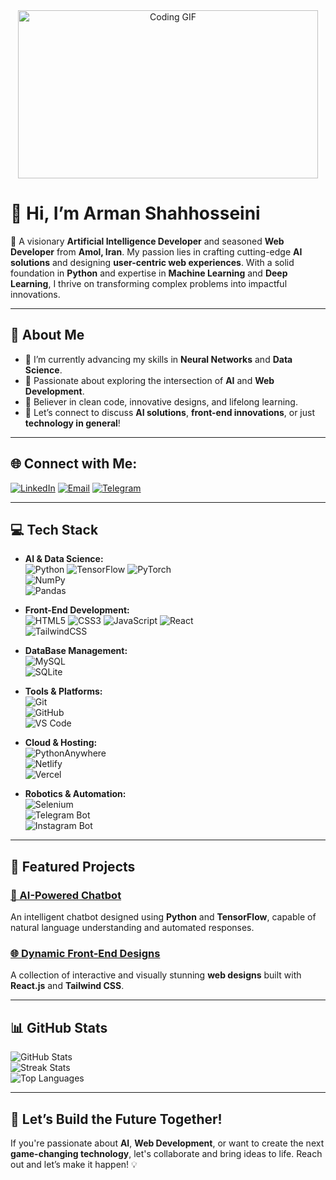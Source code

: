 <div align="center">
  <img src="https://media.giphy.com/media/RbDKaczqWovIugyJmW/giphy.gif" alt="Coding GIF" width="480" height="269" />
</div>


# 👋 Hi, I’m **Arman Shahhosseini** 

🚀 A visionary **Artificial Intelligence Developer** and seasoned **Web Developer** from **Amol, Iran**. My passion lies in crafting cutting-edge **AI solutions** and designing **user-centric web experiences**. With a solid foundation in **Python** and expertise in **Machine Learning** and **Deep Learning**, I thrive on transforming complex problems into impactful innovations.

---

## 🌟 About Me

- 🔭 I’m currently advancing my skills in **Neural Networks** and **Data Science**.  
- 🌱 Passionate about exploring the intersection of **AI** and **Web Development**.  
- 🎯 Believer in clean code, innovative designs, and lifelong learning.  
- 💬 Let’s connect to discuss **AI solutions**, **front-end innovations**, or just **technology in general**!  

---

## 🌐 Connect with Me:

[![LinkedIn](https://img.shields.io/badge/LinkedIn-%230077B5.svg?style=for-the-badge&logo=linkedin&logoColor=white)](https://www.linkedin.com/in/arman-shahhoseini-4447152a0) 
[![Email](https://img.shields.io/badge/Email-%23D14836.svg?style=for-the-badge&logo=gmail&logoColor=white)](mailto:shahhoseiniarman@gmail.com) 
[![Telegram](https://img.shields.io/badge/Telegram-%230077B5.svg?style=for-the-badge&logo=telegram&logoColor=white)](https://t.me/armnre)

---

## 💻 Tech Stack

- **AI & Data Science:**  
  ![Python](https://img.shields.io/badge/python-%233B73E1.svg?style=for-the-badge&logo=python&logoColor=white) 
  ![TensorFlow](https://img.shields.io/badge/tensorflow-%23FF6F00.svg?style=for-the-badge&logo=tensorflow&logoColor=white) 
  ![PyTorch](https://img.shields.io/badge/pytorch-%23EE4C2C.svg?style=for-the-badge&logo=pytorch&logoColor=white)  
  ![NumPy](https://img.shields.io/badge/numpy-%23013243.svg?style=for-the-badge&logo=numpy&logoColor=white)  
  ![Pandas](https://img.shields.io/badge/pandas-%23150458.svg?style=for-the-badge&logo=pandas&logoColor=white)  

- **Front-End Development:**  
  ![HTML5](https://img.shields.io/badge/html5-%23E34F26.svg?style=for-the-badge&logo=html5&logoColor=white) 
  ![CSS3](https://img.shields.io/badge/css3-%231572B6.svg?style=for-the-badge&logo=css3&logoColor=white) 
  ![JavaScript](https://img.shields.io/badge/javascript-%23F7DF1E.svg?style=for-the-badge&logo=javascript&logoColor=black) 
  ![React](https://img.shields.io/badge/react-%2320232a.svg?style=for-the-badge&logo=react&logoColor=%2361DAFB)  
  ![TailwindCSS](https://img.shields.io/badge/tailwindcss-%2338B2D8.svg?style=for-the-badge&logo=tailwind-css&logoColor=white)

- **DataBase Management:**  
  ![MySQL](https://img.shields.io/badge/mysql-%234479A1.svg?style=for-the-badge&logo=mysql&logoColor=white)  
  ![SQLite](https://img.shields.io/badge/sqlite-%23074046.svg?style=for-the-badge&logo=sqlite&logoColor=white)  

- **Tools & Platforms:**  
  ![Git](https://img.shields.io/badge/git-%23F05032.svg?style=for-the-badge&logo=git&logoColor=white)  
  ![GitHub](https://img.shields.io/badge/github-%23181717.svg?style=for-the-badge&logo=github&logoColor=white)  
  ![VS Code](https://img.shields.io/badge/VS%20Code-%23007ACC.svg?style=for-the-badge&logo=visual-studio-code&logoColor=white)  

- **Cloud & Hosting:**  
  ![PythonAnywhere](https://img.shields.io/badge/pythonanywhere-%233B73E1.svg?style=for-the-badge&logo=python&logoColor=white)  
  ![Netlify](https://img.shields.io/badge/netlify-%2300C7B7.svg?style=for-the-badge&logo=netlify&logoColor=white)  
  ![Vercel](https://img.shields.io/badge/vercel-%23000000.svg?style=for-the-badge&logo=vercel&logoColor=white)  

- **Robotics & Automation:**  
  ![Selenium](https://img.shields.io/badge/selenium-%2343B02A.svg?style=for-the-badge&logo=selenium&logoColor=white)  
  ![Telegram Bot](https://img.shields.io/badge/Telegram%20Bot-%230077B5.svg?style=for-the-badge&logo=telegram&logoColor=white)  
  ![Instagram Bot](https://img.shields.io/badge/Instagram%20Bot-%23E4405F.svg?style=for-the-badge&logo=instagram&logoColor=white)


---

## 📂 Featured Projects

### [🚀 AI-Powered Chatbot](https://github.com/arman-shahhoseini/AI-Chatbot)  
An intelligent chatbot designed using **Python** and **TensorFlow**, capable of natural language understanding and automated responses.

### [🌐 Dynamic Front-End Designs](https://github.com/arman-shahhoseini/Front-End-Project.git)  
A collection of interactive and visually stunning **web designs** built with **React.js** and **Tailwind CSS**.

---

## 📊 GitHub Stats

![GitHub Stats](https://github-readme-stats.vercel.app/api?username=arman-shahhoseini&show_icons=true&theme=radical&hide_border=false)  
![Streak Stats](https://github-readme-streak-stats.herokuapp.com/?user=arman-shahhoseini&theme=radical&hide_border=false)  
![Top Languages](https://github-readme-stats.vercel.app/api/top-langs/?username=arman-shahhoseini&theme=radical&hide_border=false&layout=compact)

---

## 🎯 Let’s Build the Future Together!

If you're passionate about **AI**, **Web Development**, or want to create the next **game-changing technology**, let's collaborate and bring ideas to life. Reach out and let’s make it happen! 💡
